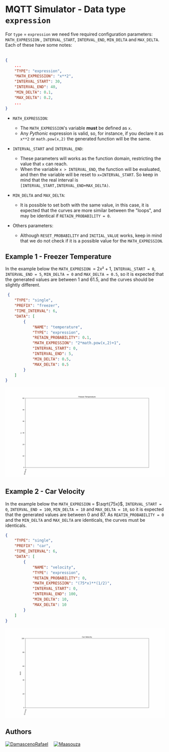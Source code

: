 # MQTT Simulator - Data type `expression`

For `type` = `expression` we need five required configuration parameters: `MATH_EXPRESSION` , `INTERVAL_START`, `INTERVAL_END`, `MIN_DELTA` and `MAX_DELTA`. Each of these have some notes:

```json

{
    ... 
    "TYPE": "expression",
    "MATH_EXPRESSION": "x**2",
    "INTERVAL_START": 30,
    "INTERVAL_END": 40,
    "MIN_DELTA": 0.1,
    "MAX_DELTA": 0.2,
    ...
}
```

* `MATH_EXPRESSION`: 
  * The  `MATH_EXPRESSION`'s variable **must** be defined as `x`. 
  * Any *Pythonic* expression is valid, so, for instance, if you declare it as `x**2` or `math.pow(x,2)` the generated function will be the same.

* `INTERVAL_START` and `INTERVAL_END`: 
  * These parameters will works as the function domain, restricting the value that `x` can reach. 
  * When the variable `x > INTERVAL_END`, the function will be evaluated, and then the variable will be reset to `x=INTERVAL_START`. So keep in mind that the real interval is `[INTERVAL_START,INTERVAL_END+MAX_DELTA)`.

* `MIN_DELTA` and `MAX_DELTA`:
  * It is possible to set both with the same value, in this case, it is expected that the curves are more similar between the "loops", and may be identical if `RETAIN_PROBABILITY = 0`.
  
* Others parameters:
  * Although `RESET_PROBABILITY` and `INITIAL_VALUE` works, keep in mind that we do not check if it is a possible value for the `MATH_EXPRESSION`.

## Example 1 - Freezer Temperature

In the example below the `MATH_EXPRESION `= $2x²+1$, `INTERVAL_START = 0`, `INTERVAL_END = 5`, `MIN_DELTA = 0` and `MAX_DELTA = 0.5`, so it is expected that the generated values are between 1 and 61.5, and the curves should be slightly different.


```json
 {
    "TYPE": "single",
    "PREFIX": "freezer",
    "TIME_INTERVAL": 6,
    "DATA": [
        {
            "NAME": "temperature",
            "TYPE": "expression",
            "RETAIN_PROBABILITY": 0.1,
            "MATH_EXPRESSION": "2*math.pow(x,2)+1",
            "INTERVAL_START": 0,
            "INTERVAL_END": 5,
            "MIN_DELTA": 0.5,
            "MAX_DELTA": 0.5
        }
    ]
}

```

![Freezer Temperature Example](images/expression-example-freezer.gif)

## Example 2 - Car Velocity

In the example below the `MATH_EXPRESION` = $\sqrt{75x}$, `INTERVAL_START = 0`, `INTERVAL_END = 100`, `MIN_DELTA = 10` and `MAX_DELTA = 10`, so it is expected that the generated values are between 0 and 87. As `REATIN_PROBABILITY = 0` and the `MIN_DELTA` and `MAX_DELTA` are identicals, the curves must be identicals.


```json
{
    "TYPE": "single",
    "PREFIX": "car",
    "TIME_INTERVAL": 6,
    "DATA": [
        {
            "NAME": "velocity",
            "TYPE": "expression",
            "RETAIN_PROBABILITY": 0,
            "MATH_EXPRESSION": "(75*x)**(1/2)",
            "INTERVAL_START": 0,
            "INTERVAL_END": 100,
            "MIN_DELTA": 10,
            "MAX_DELTA": 10
        }
    ]
}
```

![Freezer Temperature Example](images/expression-example-car.gif)



## Authors

[![DamascenoRafael](https://github.com/DamascenoRafael.png?size=70)](https://github.com/DamascenoRafael)
 [![Maasouza](https://github.com/Maasouza.png?size=70)](https://github.com/Maasouza)

